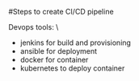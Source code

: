 #Steps to create CI/CD pipeline

Devops tools: \
- jenkins for build and provisioning
- ansible for deployment
- docker for container
- kubernetes to deploy container 
